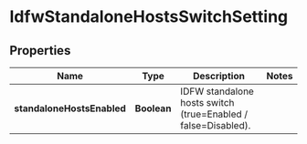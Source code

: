 # IdfwStandaloneHostsSwitchSetting

## Properties
Name | Type | Description | Notes
------------ | ------------- | ------------- | -------------
**standaloneHostsEnabled** | **Boolean** | IDFW standalone hosts switch (true&#x3D;Enabled / false&#x3D;Disabled). | 
